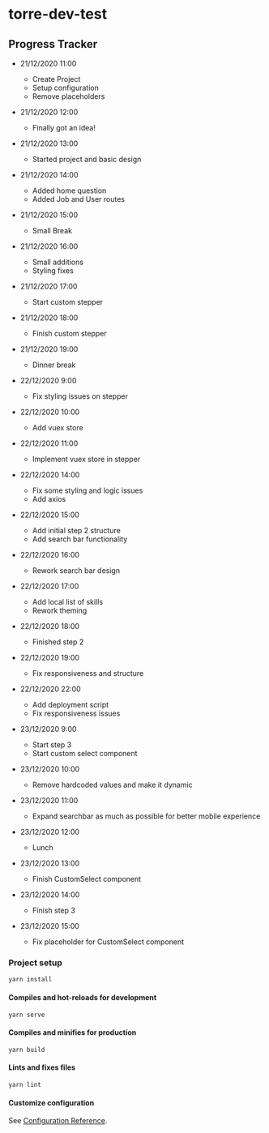 # torre-dev-test

## Progress Tracker

- 21/12/2020 11:00
  - Create Project
  - Setup configuration
  - Remove placeholders

- 21/12/2020 12:00
  - Finally got an idea!

- 21/12/2020 13:00
  - Started project and basic design

- 21/12/2020 14:00
  - Added home question
  - Added Job and User routes

- 21/12/2020 15:00
  - Small Break

- 21/12/2020 16:00
  - Small additions
  - Styling fixes

- 21/12/2020 17:00
  - Start custom stepper

- 21/12/2020 18:00
  - Finish custom stepper

- 21/12/2020 19:00
  - Dinner break

- 22/12/2020 9:00
  - Fix styling issues on stepper

- 22/12/2020 10:00
  - Add vuex store

- 22/12/2020 11:00
  - Implement vuex store in stepper

- 22/12/2020 14:00
  - Fix some styling and logic issues
  - Add axios

- 22/12/2020 15:00
  - Add initial step 2 structure
  - Add search bar functionality

- 22/12/2020 16:00
  - Rework search bar design
  
- 22/12/2020 17:00
  - Add local list of skills
  - Rework theming

- 22/12/2020 18:00
  - Finished step 2

- 22/12/2020 19:00
  - Fix responsiveness and structure

- 22/12/2020 22:00
  - Add deployment script
  - Fix responsiveness issues

- 23/12/2020 9:00
  - Start step 3
  - Start custom select component

- 23/12/2020 10:00
  - Remove hardcoded values and make it dynamic

- 23/12/2020 11:00
  - Expand searchbar as much as possible for better mobile experience

- 23/12/2020 12:00
  - Lunch

- 23/12/2020 13:00
  - Finish CustomSelect component

- 23/12/2020 14:00
  - Finish step 3

- 23/12/2020 15:00
  - Fix placeholder for CustomSelect component

### Project setup
```
yarn install
```

#### Compiles and hot-reloads for development
```
yarn serve
```

#### Compiles and minifies for production
```
yarn build
```

#### Lints and fixes files
```
yarn lint
```

#### Customize configuration
See [Configuration Reference](https://cli.vuejs.org/config/).
